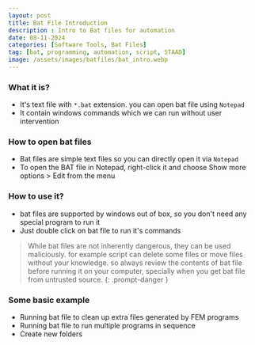 ```yaml
---
layout: post
title: Bat File Introduction
description : Intro to Bat files for automation
date: 08-11-2024
categories: [Software Tools, Bat Files]
tag: [bat, programming, automation, script, STAAD]
image: /assets/images/batfiles/bat_intro.webp
---
```


### What it is?
- It's text file with `*.bat` extension. you can open bat file using `Notepad`
- It contain windows commands which we can run without user intervention

### How to open bat files
- Bat files are simple text files so you can directly open it via `Notepad`
- To open the BAT file in Notepad, right-click it and choose Show more options > Edit from the menu

### How to use it?
- bat files are supported by windows out of box, so you don't need any special program to run it
- Just double click on bat file to run it's commands

<!-- markdownlint-capture -->
<!-- markdownlint-disable -->
> While bat files are not inherently dangerous, they can be used maliciously. for example script can delete some files or move files without your knowledge.
> so always review the contents of bat file before running it on your computer, 
> specially when you get bat file from untrusted source.
{: .prompt-danger }
<!-- markdownlint-restore -->

### Some basic example
- Running bat file to clean up extra files generated by FEM programs
- Running bat file to run multiple programs in sequence
- Create new folders